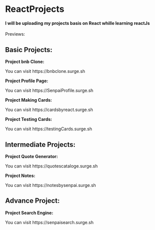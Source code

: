 # ReactProjects
<h4>I will be uploading my projects basis on React whille learning reactJs</h4>
Previews:
</br>
<h2>Basic Projects:</h2>
<b>Project bnb Clone:</b>
<p>You can visit https://bnbclone.surge.sh</p>
<b>Project Profile Page:</b>
<p>You can visit https://SenpaiProfile.surge.sh</p>
<b>Project Making Cards:</b>
<p>You can visit https://cardsbyreact.surge.sh</p>
<b>Project Testing Cards:</b>
<p>You can visit https://testingCards.surge.sh</p>

<h2>Intermediate Projects:</h2>
<b>Project Quote Generator:</b>
<p>You can visit https://quotescataloge.surge.sh</p>
<b>Project Notes:</b>
<p>You can visit https://notesbysenpai.surge.sh</p>

<h2>Advance Project:</h2>
<b>Project Search Engine:</b>
<p>You can visit https://senpaisearch.surge.sh</p>
